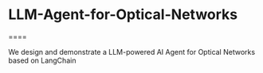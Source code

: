 # LLM-Agent-for-Optical-Networks
====

We design and demonstrate a LLM-powered AI Agent for Optical Networks based on LangChain


